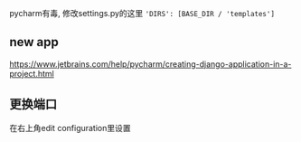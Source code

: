 pycharm有毒, 修改settings.py的这里
`'DIRS': [BASE_DIR / 'templates']`

## new app
https://www.jetbrains.com/help/pycharm/creating-django-application-in-a-project.html

## 更换端口
在右上角edit configuration里设置